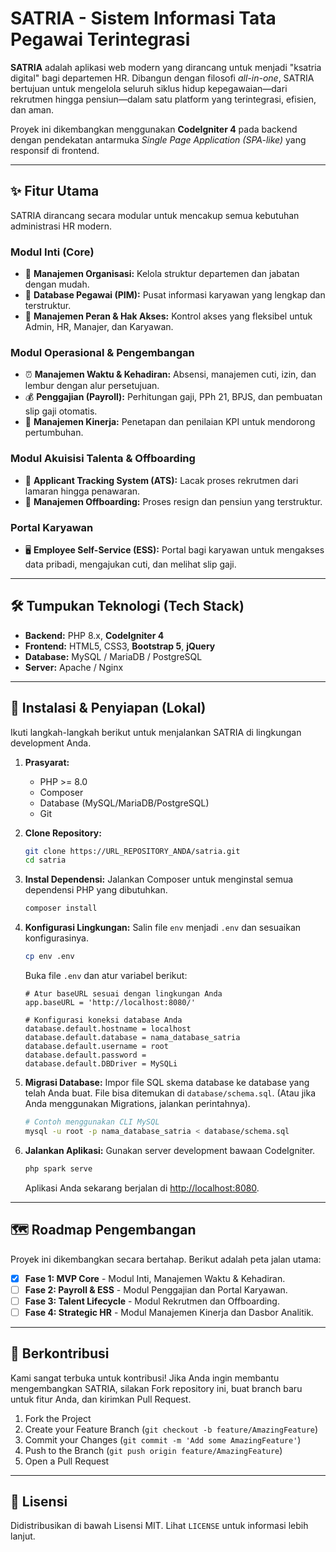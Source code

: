 # SATRIA - Sistem Informasi Tata Pegawai Terintegrasi

**SATRIA** adalah aplikasi web modern yang dirancang untuk menjadi "ksatria digital" bagi departemen HR. Dibangun dengan filosofi *all-in-one*, SATRIA bertujuan untuk mengelola seluruh siklus hidup kepegawaian—dari rekrutmen hingga pensiun—dalam satu platform yang terintegrasi, efisien, dan aman.

Proyek ini dikembangkan menggunakan **CodeIgniter 4** pada backend dengan pendekatan antarmuka *Single Page Application (SPA-like)* yang responsif di frontend.

---

## ✨ Fitur Utama

SATRIA dirancang secara modular untuk mencakup semua kebutuhan administrasi HR modern.

### Modul Inti (Core)
*   🏢 **Manajemen Organisasi:** Kelola struktur departemen dan jabatan dengan mudah.
*   👤 **Database Pegawai (PIM):** Pusat informasi karyawan yang lengkap dan terstruktur.
*   🔐 **Manajemen Peran & Hak Akses:** Kontrol akses yang fleksibel untuk Admin, HR, Manajer, dan Karyawan.

### Modul Operasional & Pengembangan
*   ⏰ **Manajemen Waktu & Kehadiran:** Absensi, manajemen cuti, izin, dan lembur dengan alur persetujuan.
*   💰 **Penggajian (Payroll):** Perhitungan gaji, PPh 21, BPJS, dan pembuatan slip gaji otomatis.
*   🚀 **Manajemen Kinerja:** Penetapan dan penilaian KPI untuk mendorong pertumbuhan.

### Modul Akuisisi Talenta & Offboarding
*   📄 **Applicant Tracking System (ATS):** Lacak proses rekrutmen dari lamaran hingga penawaran.
*   🚪 **Manajemen Offboarding:** Proses resign dan pensiun yang terstruktur.

### Portal Karyawan
*   🖥️ **Employee Self-Service (ESS):** Portal bagi karyawan untuk mengakses data pribadi, mengajukan cuti, dan melihat slip gaji.

---

## 🛠️ Tumpukan Teknologi (Tech Stack)

*   **Backend:** PHP 8.x, **CodeIgniter 4**
*   **Frontend:** HTML5, CSS3, **Bootstrap 5**, **jQuery**
*   **Database:** MySQL / MariaDB / PostgreSQL
*   **Server:** Apache / Nginx

---

## 🚀 Instalasi & Penyiapan (Lokal)

Ikuti langkah-langkah berikut untuk menjalankan SATRIA di lingkungan development Anda.

1.  **Prasyarat:**
    *   PHP >= 8.0
    *   Composer
    *   Database (MySQL/MariaDB/PostgreSQL)
    *   Git

2.  **Clone Repository:**
    ```bash
    git clone https://URL_REPOSITORY_ANDA/satria.git
    cd satria
    ```

3.  **Instal Dependensi:**
    Jalankan Composer untuk menginstal semua dependensi PHP yang dibutuhkan.
    ```bash
    composer install
    ```

4.  **Konfigurasi Lingkungan:**
    Salin file `env` menjadi `.env` dan sesuaikan konfigurasinya.
    ```bash
    cp env .env
    ```
    Buka file `.env` dan atur variabel berikut:
    ```dotenv
    # Atur baseURL sesuai dengan lingkungan Anda
    app.baseURL = 'http://localhost:8080/'

    # Konfigurasi koneksi database Anda
    database.default.hostname = localhost
    database.default.database = nama_database_satria
    database.default.username = root
    database.default.password =
    database.default.DBDriver = MySQLi
    ```

5.  **Migrasi Database:**
    Impor file SQL skema database ke database yang telah Anda buat. File bisa ditemukan di `database/schema.sql`. (Atau jika Anda menggunakan Migrations, jalankan perintahnya).
    ```bash
    # Contoh menggunakan CLI MySQL
    mysql -u root -p nama_database_satria < database/schema.sql
    ```

6.  **Jalankan Aplikasi:**
    Gunakan server development bawaan CodeIgniter.
    ```bash
    php spark serve
    ```
    Aplikasi Anda sekarang berjalan di [http://localhost:8080](http://localhost:8080).

---

## 🗺️ Roadmap Pengembangan

Proyek ini dikembangkan secara bertahap. Berikut adalah peta jalan utama:

-   [x] **Fase 1: MVP Core** - Modul Inti, Manajemen Waktu & Kehadiran.
-   [ ] **Fase 2: Payroll & ESS** - Modul Penggajian dan Portal Karyawan.
-   [ ] **Fase 3: Talent Lifecycle** - Modul Rekrutmen dan Offboarding.
-   [ ] **Fase 4: Strategic HR** - Modul Manajemen Kinerja dan Dasbor Analitik.

---

## 🤝 Berkontribusi

Kami sangat terbuka untuk kontribusi! Jika Anda ingin membantu mengembangkan SATRIA, silakan Fork repository ini, buat branch baru untuk fitur Anda, dan kirimkan Pull Request.

1.  Fork the Project
2.  Create your Feature Branch (`git checkout -b feature/AmazingFeature`)
3.  Commit your Changes (`git commit -m 'Add some AmazingFeature'`)
4.  Push to the Branch (`git push origin feature/AmazingFeature`)
5.  Open a Pull Request

---

## 📄 Lisensi

Didistribusikan di bawah Lisensi MIT. Lihat `LICENSE` untuk informasi lebih lanjut.
